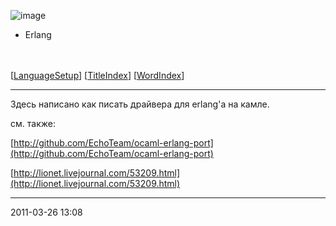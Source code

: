![image](logo.png)
-   Erlang

\
\
 [[LanguageSetup](LanguageSetup.html)] [[TitleIndex](TitleIndex.html)]
[[WordIndex](WordIndex.html)]

* * * * *

Здесь написано как писать драйвера для erlang'а на камле.

см. также:

[http://github.com/EchoTeam/ocaml-erlang-port](http://github.com/EchoTeam/ocaml-erlang-port)

[http://lionet.livejournal.com/53209.html](http://lionet.livejournal.com/53209.html)

* * * * *

2011-03-26 13:08

